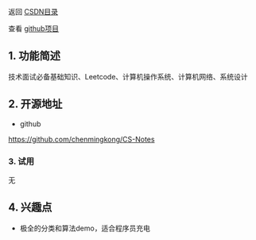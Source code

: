 返回 [CSDN目录](https://blog.csdn.net/kongmingxiaoxiao/article/details/123605322)

查看 [github项目](https://github.com/chenmingkong/open-source-exploration)

## 1. 功能简述

技术面试必备基础知识、Leetcode、计算机操作系统、计算机网络、系统设计

## 2. 开源地址

- github

https://github.com/chenmingkong/CS-Notes

### 3. 试用

无

##  4. 兴趣点

- 极全的分类和算法demo，适合程序员充电


